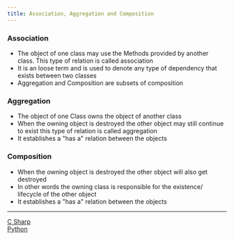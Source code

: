 ```yaml
---
title: Association, Aggregation and Composition
---
```


### Association

* The object of one class may use the Methods provided by another class. This type of relation is called association
* It is an loose term and is used to denote any type of dependency that exists between two classes
* Aggregation and Composition are subsets of composition

### Aggregation

* The object of one Class owns the object of another class
* When the owning object is destroyed the other object may still continue to exist this type of relation is called aggregation
* It establishes a "has a" relation between the objects

### Composition

* When the owning object is destroyed the other object will also get destroyed
* In other words the owning class is responsible for the existence/ lifecycle of the other object
* It establishes a "has a" relation between the objects

---

[C Sharp](../C%20Sharp.md)  
[Python](../../Python/Python.md)